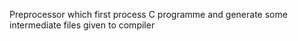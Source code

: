Preprocessor which first process C programme and generate some intermediate files given to compiler

